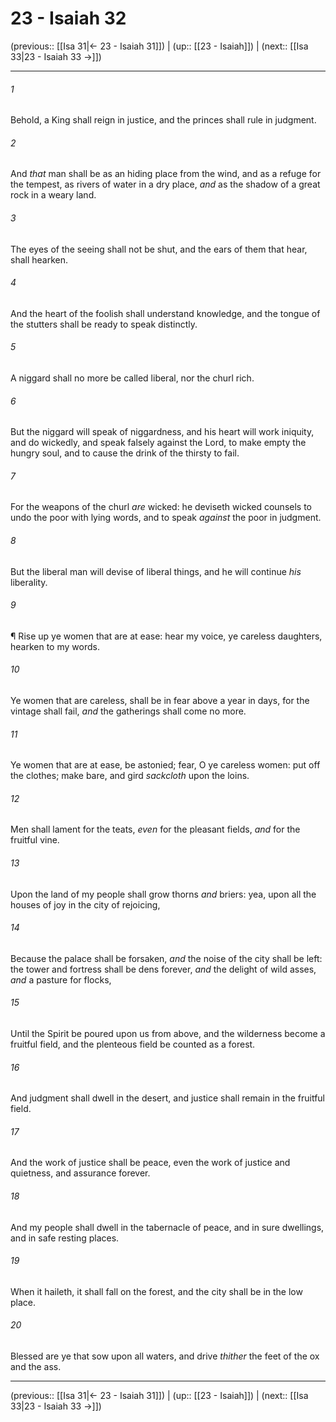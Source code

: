 # 23 - Isaiah 32

(previous:: [[Isa 31|← 23 - Isaiah 31]]) | (up:: [[23 - Isaiah]]) | (next:: [[Isa 33|23 - Isaiah 33 →]])

***


###### 1 
Behold, a King shall reign in justice, and the princes shall rule in judgment. 

###### 2 
And _that_ man shall be as an hiding place from the wind, and as a refuge for the tempest, as rivers of water in a dry place, _and_ as the shadow of a great rock in a weary land. 

###### 3 
The eyes of the seeing shall not be shut, and the ears of them that hear, shall hearken. 

###### 4 
And the heart of the foolish shall understand knowledge, and the tongue of the stutters shall be ready to speak distinctly. 

###### 5 
A niggard shall no more be called liberal, nor the churl rich. 

###### 6 
But the niggard will speak of niggardness, and his heart will work iniquity, and do wickedly, and speak falsely against the Lord, to make empty the hungry soul, and to cause the drink of the thirsty to fail. 

###### 7 
For the weapons of the churl _are_ wicked: he deviseth wicked counsels to undo the poor with lying words, and to speak _against_ the poor in judgment. 

###### 8 
But the liberal man will devise of liberal things, and he will continue _his_ liberality. 

###### 9 
¶ Rise up ye women that are at ease: hear my voice, ye careless daughters, hearken to my words. 

###### 10 
Ye women that are careless, shall be in fear above a year in days, for the vintage shall fail, _and_ the gatherings shall come no more. 

###### 11 
Ye women that are at ease, be astonied; fear, O ye careless women: put off the clothes; make bare, and gird _sackcloth_ upon the loins. 

###### 12 
Men shall lament for the teats, _even_ for the pleasant fields, _and_ for the fruitful vine. 

###### 13 
Upon the land of my people shall grow thorns _and_ briers: yea, upon all the houses of joy in the city of rejoicing, 

###### 14 
Because the palace shall be forsaken, _and_ the noise of the city shall be left: the tower and fortress shall be dens forever, _and_ the delight of wild asses, _and_ a pasture for flocks, 

###### 15 
Until the Spirit be poured upon us from above, and the wilderness become a fruitful field, and the plenteous field be counted as a forest. 

###### 16 
And judgment shall dwell in the desert, and justice shall remain in the fruitful field. 

###### 17 
And the work of justice shall be peace, even the work of justice and quietness, and assurance forever. 

###### 18 
And my people shall dwell in the tabernacle of peace, and in sure dwellings, and in safe resting places. 

###### 19 
When it haileth, it shall fall on the forest, and the city shall be in the low place. 

###### 20 
Blessed are ye that sow upon all waters, and drive _thither_ the feet of the ox and the ass.

***

(previous:: [[Isa 31|← 23 - Isaiah 31]]) | (up:: [[23 - Isaiah]]) | (next:: [[Isa 33|23 - Isaiah 33 →]])
